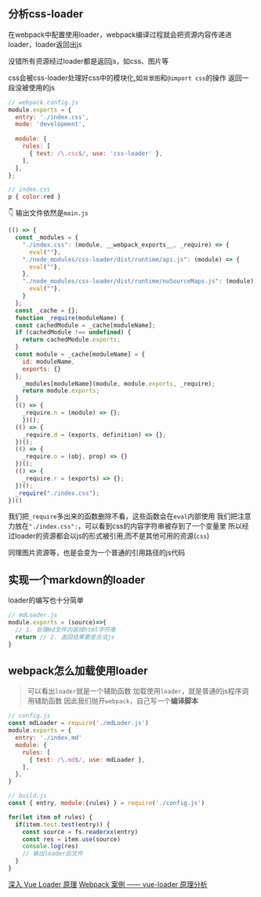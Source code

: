 ## 分析css-loader
在webpack中配置使用loader，webpack编译过程就会把资源内容传递进loader，loader返回出js

没错所有资源经过loader都是返回js，如css、图片等

css会被css-loader处理好css中的模块化,如`背景图`和`@import css`的操作
返回一段没被使用的js
```js
// webpack.config.js
module.exports = {
  entry: './index.css',
  mode: 'development',
  
  module: {
    rules: [
      { test: /\.css$/, use: 'css-loader' },
    ],
  },
};

// index.css
p { color:red }
```
👇 输出文件依然是`main.js`
```js
(() => {
  const _modules = {
    "./index.css": (module, __webpack_exports__, _require) => {
      eval(""},
    "./node_modules/css-loader/dist/runtime/api.js": (module) => {
      eval(""},
    },
    "./node_modules/css-loader/dist/runtime/noSourceMaps.js": (module) => {
      eval(""},
    }
  };
  const _cache = {};
  function _require(moduleName) {
  const cachedModule = _cache[moduleName];
  if (cachedModule !== undefined) {
    return cachedModule.exports;
  }
  const module = _cache[moduleName] = {
    id: moduleName,
    exports: {}
  };
    _modules[moduleName](module, module.exports, _require);
    return module.exports;
  }
  (() => {
    _require.n = (module) => {};
	})();
  (() => {
    _require.d = (exports, definition) => {};
  })();
  (() => {
    _require.o = (obj, prop) => {}
  })();
  (() => {
    _require.r = (exports) => {};
  })();
  _require("./index.css");
})()
```
我们把`_require`多出来的函数删除不看，这些函数会在`eval`内部使用
我们把注意力放在`"./index.css":`，可以看到css的内容字符串被存到了一个变量里
所以经过loader的资源都会以js的形式被引用,而不是其他可用的资源(`css`)

同理图片资源等，也是会变为一个普通的引用路径的js代码

## 实现一个markdown的loader
loader的编写也十分简单

```js
// mdLoader.js
module.exports = (source)=>{
  // 1. 处理md文件内容成html字符串
  return // 2. 返回结果要是合法js
}
```

## webpack怎么加载使用loader
> 可以看出`loader`就是一个辅助函数
> 加载使用`loader`，就是普通的js程序调用辅助函数
> 因此我们抛开`webpack`，自己写一个**编译脚本**


```js
// config.js
const mdLoader = require('./mdLoder.js')
module.exports = {
  entry: './index.md'
  module: {
    rules: [
      { test: /\.md$/, use: mdLoader },
    ],
  },
}

// build.js
const { entry, module:{rules} } = require('./config.js')

for(let item of rules) {
  if(item.test.test(entry)) {
    const source = fs.readerxx(entry)
    const res = item.use(source)
    console.log(res)
    // 输出loader后文件
  }
}
```

[深入 Vue Loader 原理](https://juejin.cn/post/7039918272111869988)
[Webpack 案例 —— vue-loader 原理分析](https://juejin.cn/post/6937125495439900685)